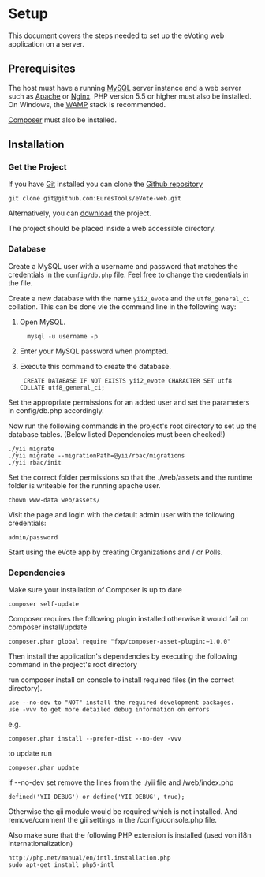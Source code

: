# Setup
This document covers the steps needed to set up the eVoting web application on a server.

## Prerequisites
The host must have a running [MySQL](https://www.mysql.com) server instance and a web server such as [Apache](http://www.apache.org) or [Nginx](http://nginx.org). PHP version 5.5 or higher must also be installed. On Windows, the [WAMP](http://www.wampserver.com/en/) stack is recommended.

[Composer](https://getcomposer.org) must also be installed.

## Installation

### Get the Project
If you have [Git](https://git-scm.com) installed you can clone the [Github repository](https://github.com/EuresTools/eVote-web)

    git clone git@github.com:EuresTools/eVote-web.git
    
Alternatively, you can [download](https://github.com/EuresTools/eVote-web/archive/master.zip) the project.

The project should be placed inside a web accessible directory.

### Database
Create a MySQL user with a username and password that matches the credentials in the `config/db.php` file. Feel free to change the credentials in the file.

Create a new database with the name `yii2_evote` and the `utf8_general_ci` collation. This can be done vie the command line in the following way:

1. Open MySQL.

         mysql -u username -p
2. Enter your MySQL password when prompted.
3. Execute this command to create the database.

        CREATE DATABASE IF NOT EXISTS yii2_evote CHARACTER SET utf8 COLLATE utf8_general_ci;

Set the appropriate permissions for an added user and set the parameters in config/db.php accordingly.


Now run the following commands in the project's root directory to set up the database tables. (Below listed Dependencies must been checked!)

    ./yii migrate
    ./yii migrate --migrationPath=@yii/rbac/migrations
    ./yii rbac/init

Set the correct folder permissions so that the ./web/assets and the runtime folder is writeable for the running apache user.

 	chown www-data web/assets/

Visit the page and login with the default admin user with the following credentials:

    admin/password

Start using the eVote app by creating Organizations and / or Polls.


### Dependencies
Make sure your installation of Composer is up to date

    composer self-update

Composer requires the following plugin installed otherwise it would fail on composer install/update
    
    composer.phar global require "fxp/composer-asset-plugin:~1.0.0"

Then install the application's dependencies by executing the following command in the project's root directory

run composer install on console to install required files (in the correct directory).

    use --no-dev to "NOT" install the required development packages.
	use -vvv to get more detailed debug information on errors

e.g.

	composer.phar install --prefer-dist --no-dev -vvv
	
to update run
	
	composer.phar update

if --no-dev set remove the lines from the ./yii file and /web/index.php

	defined('YII_DEBUG') or define('YII_DEBUG', true);

Otherwise the gii module would be required which is not installed. And remove/comment the gii settings in the /config/console.php file.

Also make sure that the following PHP extension is installed (used von i18n internationalization)
	
	http://php.net/manual/en/intl.installation.php
	sudo apt-get install php5-intl

